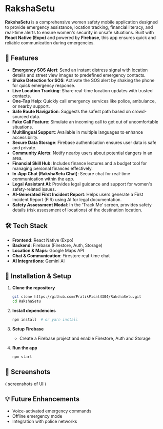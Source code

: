 # RakshaSetu

**RakshaSetu** is a comprehensive women safety mobile application designed to provide emergency assistance, location tracking, financial literacy, and real-time alerts to ensure women's security in unsafe situations. Built with **React Native (Expo)** and powered by **Firebase**, this app ensures quick and reliable communication during emergencies.

## 🚀 Features

- **Emergency SOS Alert**: Send an instant distress signal with location details and street view images to predefined emergency contacts.
- **Shake Detection for SOS**: Activate the SOS alert by shaking the phone for quick emergency response.
- **Live Location Tracking**: Share real-time location updates with trusted contacts.
- **One-Tap Help**: Quickly call emergency services like police, ambulance, or nearby support.
- **Safe Route Navigation**: Suggests the safest path based on crowd-sourced data.
- **Fake Call Feature**: Simulate an incoming call to get out of uncomfortable situations.
- **Multilingual Support**: Available in multiple languages to enhance accessibility.
- **Secure Data Storage**: Firebase authentication ensures user data is safe and private.
- **Community Alerts**: Notify nearby users about potential dangers in an area.
- **Financial Skill Hub**: Includes finance lectures and a budget tool for managing personal finances effectively.
- **In-App Chat (RakshaSetu Chat)**: Secure chat for real-time communication within the app.
- **Legal Assistant AI**: Provides legal guidance and support for women's safety-related issues.
- **AI-Generated First Incident Report**: Helps users generate a First Incident Report (FIR) using AI for legal documentation.
- **Safety Assessment Modal**: In the 'Track Me' screen, provides safety details (risk assessment of locations) of the destination location.

## 🛠️ Tech Stack

- **Frontend**: React Native (Expo)
- **Backend**: Firebase (Firestore, Auth, Storage)
- **Location & Maps**: Google Maps API 
- **Chat & Communication**: Firestore real-time chat
- **AI Integrations**: Gemini AI


## 🔧 Installation & Setup

1. **Clone the repository**
   ```sh
   git clone https://github.com/PratikPisal4304/RakshaSetu.git
   cd RakshaSetu
   ```

2. **Install dependencies**
   ```sh
   npm install  # or yarn install
   ```

3. **Setup Firebase**
   - Create a Firebase project and enable Firestore, Auth and Storage

4. **Run the app**
   ```sh
   npm start
   ```

## 📲 Screenshots
( screenshots of UI )

## 💡 Future Enhancements
- Voice-activated emergency commands
- Offline emergency mode
- Integration with police networks


